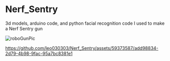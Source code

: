 # Nerf_Sentry

3d models, arduino code, and python facial recognition code I used to make a Nerf Sentry gun

![roboGunPic](https://github.com/leo030303/Nerf_Sentry/assets/59373587/6bfcef7c-2349-426b-b738-7cd80dc978d2)


https://github.com/leo030303/Nerf_Sentry/assets/59373587/add98834-2d79-4b98-9fac-95a7bc8381e1


